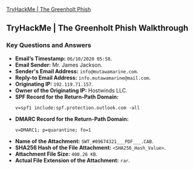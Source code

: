 [TryHackMe | The Greenholt Phish](https://tryhackme.com/room/phishingemails5fgjlzxc)

## TryHackMe | The Greenholt Phish Walkthrough

### Key Questions and Answers

- **Email’s Timestamp:** `06/10/2020 05:58`.
- **Email Sender:** Mr. James Jackson.
- **Sender's Email Address:** `info@mutawamarine.com`.
- **Reply-to Email Address:** `info.mutawamarine@mail.com`.
- **Originating IP:** `192.119.71.157`.
- **Owner of the Originating IP:** Hostwinds LLC.
- **SPF Record for the Return-Path Domain:**
  ```plaintext
  v=spf1 include:spf.protection.outlook.com -all
  ```
- **DMARC Record for the Return-Path Domain:**
  ```plaintext
  v=DMARC1; p=quarantine; fo=1
  ```
- **Name of the Attachment:** `SWT_#09674321___PDF___.CAB`.
- **SHA256 Hash of the File Attachment:** `<SHA256_Hash_Value>`.
- **Attachment File Size:** `400.26 KB`.
- **Actual File Extension of the Attachment:** `rar`.
